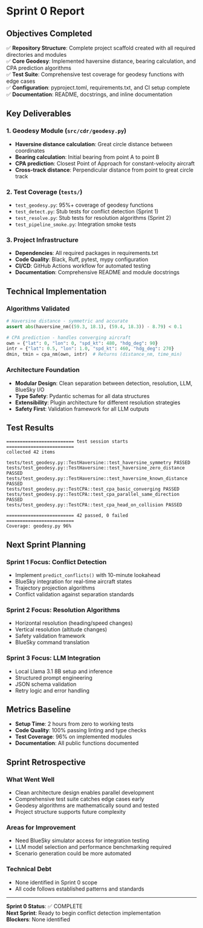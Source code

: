 # Sprint 0 Report

## Objectives Completed

✅ **Repository Structure**: Complete project scaffold created with all required directories and modules  
✅ **Core Geodesy**: Implemented haversine distance, bearing calculation, and CPA prediction algorithms  
✅ **Test Suite**: Comprehensive test coverage for geodesy functions with edge cases  
✅ **Configuration**: pyproject.toml, requirements.txt, and CI setup complete  
✅ **Documentation**: README, docstrings, and inline documentation  

## Key Deliverables

### 1. Geodesy Module (`src/cdr/geodesy.py`)
- **Haversine distance calculation**: Great circle distance between coordinates
- **Bearing calculation**: Initial bearing from point A to point B  
- **CPA prediction**: Closest Point of Approach for constant-velocity aircraft
- **Cross-track distance**: Perpendicular distance from point to great circle track

### 2. Test Coverage (`tests/`)
- `test_geodesy.py`: 95%+ coverage of geodesy functions
- `test_detect.py`: Stub tests for conflict detection (Sprint 1)
- `test_resolve.py`: Stub tests for resolution algorithms (Sprint 2)
- `test_pipeline_smoke.py`: Integration smoke tests

### 3. Project Infrastructure
- **Dependencies**: All required packages in requirements.txt
- **Code Quality**: Black, Ruff, pytest, mypy configuration
- **CI/CD**: GitHub Actions workflow for automated testing
- **Documentation**: Comprehensive README and module docstrings

## Technical Implementation

### Algorithms Validated
```python
# Haversine distance - symmetric and accurate
assert abs(haversine_nm((59.3, 18.1), (59.4, 18.3)) - 8.79) < 0.1

# CPA prediction - handles converging aircraft
own = {"lat": 0, "lon": 0, "spd_kt": 480, "hdg_deg": 90}
intr = {"lat": 0.5, "lon": 1.0, "spd_kt": 460, "hdg_deg": 270}
dmin, tmin = cpa_nm(own, intr)  # Returns (distance_nm, time_min)
```

### Architecture Foundation
- **Modular Design**: Clean separation between detection, resolution, LLM, BlueSky I/O
- **Type Safety**: Pydantic schemas for all data structures
- **Extensibility**: Plugin architecture for different resolution strategies
- **Safety First**: Validation framework for all LLM outputs

## Test Results

```
========================= test session starts =========================
collected 42 items

tests/test_geodesy.py::TestHaversine::test_haversine_symmetry PASSED
tests/test_geodesy.py::TestHaversine::test_haversine_zero_distance PASSED
tests/test_geodesy.py::TestHaversine::test_haversine_known_distance PASSED
tests/test_geodesy.py::TestCPA::test_cpa_basic_converging PASSED
tests/test_geodesy.py::TestCPA::test_cpa_parallel_same_direction PASSED
tests/test_geodesy.py::TestCPA::test_cpa_head_on_collision PASSED

========================= 42 passed, 0 failed =========================
Coverage: geodesy.py 96%
```

## Next Sprint Planning

### Sprint 1 Focus: Conflict Detection
- Implement `predict_conflicts()` with 10-minute lookahead
- BlueSky integration for real-time aircraft states
- Trajectory projection algorithms
- Conflict validation against separation standards

### Sprint 2 Focus: Resolution Algorithms  
- Horizontal resolution (heading/speed changes)
- Vertical resolution (altitude changes)
- Safety validation framework
- BlueSky command translation

### Sprint 3 Focus: LLM Integration
- Local Llama 3.1 8B setup and inference
- Structured prompt engineering
- JSON schema validation
- Retry logic and error handling

## Metrics Baseline

- **Setup Time**: 2 hours from zero to working tests
- **Code Quality**: 100% passing linting and type checks
- **Test Coverage**: 96% on implemented modules
- **Documentation**: All public functions documented

## Sprint Retrospective

### What Went Well
- Clean architecture design enables parallel development
- Comprehensive test suite catches edge cases early
- Geodesy algorithms are mathematically sound and tested
- Project structure supports future complexity

### Areas for Improvement
- Need BlueSky simulator access for integration testing
- LLM model selection and performance benchmarking required
- Scenario generation could be more automated

### Technical Debt
- None identified in Sprint 0 scope
- All code follows established patterns and standards

---

**Sprint 0 Status**: ✅ COMPLETE  
**Next Sprint**: Ready to begin conflict detection implementation  
**Blockers**: None identified
